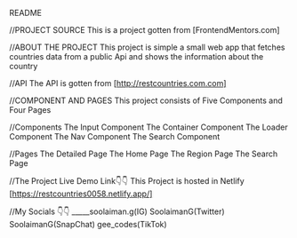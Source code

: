 README

//PROJECT SOURCE
This is a project gotten from [FrontendMentors.com]

//ABOUT THE PROJECT
This project is simple a small web app that fetches countries data from a public Api and shows the information about the country

//API
The API is gotten from [http://restcountries.com.com]

//COMPONENT AND PAGES
This project consists of Five Components and Four Pages

//Components
The Input Component
The Container Component
The Loader Component
The Nav Component
The Search Component

//Pages
The Detailed Page
The Home Page
The Region Page
The Search Page

//The Project Live Demo Link👇👇
This Project is hosted in Netlify
[https://restcountries0058.netlify.app/]


//My Socials 👇👇
_____soolaiman.g(IG)
SoolaimanG(Twitter)
SoolaimanG(SnapChat)
gee_codes(TikTok)
